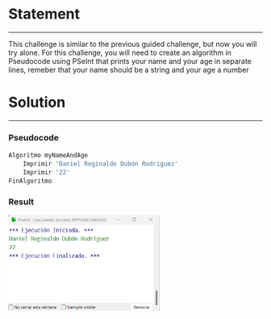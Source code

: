# Statement
---
This challenge is similar to the previous guided challenge, but now you will try alone. For this challenge, you will need to create an algorithm in Pseudocode using PSeInt that prints your name and your age in separate lines, remeber that your name should be a string and your age a number

# Solution
---
### Pseudocode

```python
Algoritmo myNameAndAge
	Imprimir 'Daniel Reginaldo Dubón Rodríguez'
	Imprimir '22'
FinAlgoritmo
```
### Result
<img src="./../Images/nameAge.png" alt="drawing" style="width:300px;"/><br>